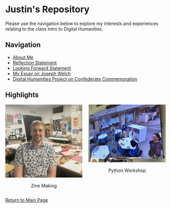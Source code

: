 # Justin's Repository
Please use the navigation below to explore my interests and experiences relating to the class Intro to Digital Humanities.

## Navigation
- [About Me](aboutme.html)
- [Reflection Statement](statement.html)
- [Looking Forward Statement](lookingforward.html)
- <a href="https://printinginprisons.org/blog/sewardj/" target="_blank">My Essay on Joseph Welch</a>
- [Digital Humanities Project on Confederate Commemoration](https://falseimage.pennds.org/)

## Highlights
<div style="display: flex; justify-content: center; gap: 20px;">
    <div>
        <a href="pennreview.md">
            <img src="IMG_2508.jpg" alt="Zine Making" width="300" />
        </a>
        <p style="text-align: center;">Zine Making</p>
    </div>
    <div>
        <a href="phillyreview.md">
            <img src="IMG_2971.jpg" alt="Python Workshop" width="300" />
        </a>
        <p style="text-align: center;">Python Workshop</p>
    </div>
</div>


[Return to Main Page](README.html)

